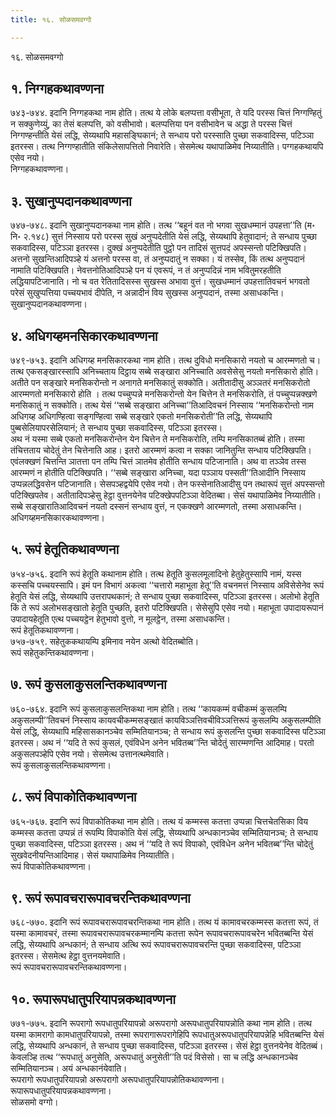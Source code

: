 ```yaml
---
title: १६. सोळसमवग्गो

---
```

१६. सोळसमवग्गो  


## १. निग्गहकथावण्णना

७४३-७४४. इदानि निग्गहकथा नाम होति। तत्थ ये लोके बलप्पत्ता वसीभूता, ते यदि परस्स चित्तं निग्गण्हितुं न सक्कुणेय्युं, का तेसं बलप्पत्ति, को वसीभावो। बलप्पत्तिया पन वसीभावेन च अद्धा ते परस्स चित्तं निग्गण्हन्तीति येसं लद्धि, सेय्यथापि महासङ्घिकानं; ते सन्धाय परो परस्साति पुच्छा सकवादिस्स, पटिञ्ञा इतरस्स। तत्थ निग्गण्हातीति संकिलेसापत्तितो निवारेति। सेसमेत्थ यथापाळिमेव निय्यातीति। पग्गहकथायपि एसेव नयो।  
निग्गहकथावण्णना।  


## ३. सुखानुप्पदानकथावण्णना

७४७-७४८. इदानि सुखानुप्पदानकथा नाम होति। तत्थ ‘‘बहूनं वत नो भगवा सुखधम्मानं उपहत्ता’’ति (म॰ नि॰ २.१४८) सुत्तं निस्साय परो परस्स सुखं अनुप्पदेतीति येसं लद्धि, सेय्यथापि हेतुवादानं; ते सन्धाय पुच्छा सकवादिस्स, पटिञ्ञा इतरस्स। दुक्खं अनुप्पदेतीति पुट्ठो पन तादिसं सुत्तपदं अपस्सन्तो पटिक्खिपति। अत्तनो सुखन्तिआदिपञ्हे यं अत्तनो परस्स वा, तं अनुप्पदातुं न सक्का। यं तस्सेव, किं तत्थ अनुप्पदानं नामाति पटिक्खिपति। नेवत्तनोतिआदिपञ्हे पन यं एवरूपं, न तं अनुप्पदिन्नं नाम भवितुमरहतीति लद्धियापटिजानाति। नो च वत रेतितादिसस्स सुखस्स अभावा वुत्तं। सुखधम्मानं उपहत्तातिवचनं भगवतो परेसं सुखुप्पत्तिया पच्चयभावं दीपेति, न अन्नादीनं विय सुखस्स अनुप्पदानं, तस्मा असाधकन्ति।  
सुखानुप्पदानकथावण्णना।  


## ४. अधिगय्हमनसिकारकथावण्णना

७४९-७५३. इदानि अधिगय्ह मनसिकारकथा नाम होति। तत्थ दुविधो मनसिकारो नयतो च आरम्मणतो च। तत्थ एकसङ्खारस्सापि अनिच्चताय दिट्ठाय सब्बे सङ्खारा अनिच्चाति अवसेसेसु नयतो मनसिकारो होति। अतीते पन सङ्खारे मनसिकरोन्तो न अनागते मनसिकातुं सक्कोति। अतीतादीसु अञ्ञतरं मनसिकरोतो आरम्मणतो मनसिकारो होति । तत्थ पच्चुप्पन्ने मनसिकरोन्तो येन चित्तेन ते मनसिकरोति, तं पच्चुप्पन्नक्खणे मनसिकातुं न सक्कोति। तत्थ येसं ‘‘सब्बे सङ्खारा अनिच्चा’’तिआदिवचनं निस्साय ‘‘मनसिकरोन्तो नाम अधिगय्ह अधिगण्हित्वा सङ्गण्हित्वा सब्बे सङ्खारे एकतो मनसिकरोती’’ति लद्धि, सेय्यथापि पुब्बसेलियापरसेलियानं; ते सन्धाय पुच्छा सकवादिस्स, पटिञ्ञा इतरस्स।  
अथ नं यस्मा सब्बे एकतो मनसिकरोन्तेन येन चित्तेन ते मनसिकरोति, तम्पि मनसिकातब्बं होति। तस्मा तंचित्तताय चोदेतुं तेन चित्तेनाति आह। इतरो आरम्मणं कत्वा न सक्का जानितुन्ति सन्धाय पटिक्खिपति। एवंलक्खणं चित्तन्ति ञातत्ता पन तम्पि चित्तं ञातमेव होतीति सन्धाय पटिजानाति। अथ वा तञ्ञेव तस्स आरम्मणं न होतीति पटिक्खिपति। ‘‘सब्बे सङ्खारा अनिच्चा, यदा पञ्ञाय पस्सती’’तिआदीनि निस्साय उप्पन्नलद्धिवसेन पटिजानाति। सेसपञ्हद्वयेपि एसेव नयो। तेन फस्सेनातिआदीसु पन तथारूपं सुत्तं अपस्सन्तो पटिक्खिपतेव। अतीतादिपञ्हेसु हेट्ठा वुत्तनयेनेव पटिक्खेपपटिञ्ञा वेदितब्बा। सेसं यथापाळिमेव निय्यातीति। सब्बे सङ्खारातिआदिवचनं नयतो दस्सनं सन्धाय वुत्तं, न एकक्खणे आरम्मणतो, तस्मा असाधकन्ति।  
अधिगय्हमनसिकारकथावण्णना।  


## ५. रूपं हेतूतिकथावण्णना

७५४-७५६. इदानि रूपं हेतूति कथानाम होति। तत्थ हेतूति कुसलमूलादिनो हेतुहेतुस्सापि नामं, यस्स कस्सचि पच्चयस्सापि। इमं पन विभागं अकत्वा ‘‘चत्तारो महाभूता हेतू’’ति वचनमत्तं निस्साय अविसेसेनेव रूपं हेतूति येसं लद्धि, सेय्यथापि उत्तरापथकानं; ते सन्धाय पुच्छा सकवादिस्स, पटिञ्ञा इतरस्स। अलोभो हेतूति किं ते रूपं अलोभसङ्खातो हेतूति पुच्छति, इतरो पटिक्खिपति। सेसेसुपि एसेव नयो। महाभूता उपादायरूपानं उपादायहेतूति एत्थ पच्चयट्ठेन हेतुभावो वुत्तो, न मूलट्ठेन, तस्मा असाधकन्ति।  
रूपं हेतूतिकथावण्णना।  
७५७-७५९. सहेतुककथायम्पि इमिनाव नयेन अत्थो वेदितब्बोति।  
रूपं सहेतुकन्तिकथावण्णना।  


## ७. रूपं कुसलाकुसलन्तिकथावण्णना

७६०-७६४. इदानि रूपं कुसलाकुसलन्तिकथा नाम होति। तत्थ ‘‘कायकम्मं वचीकम्मं कुसलम्पि अकुसलम्पी’’तिवचनं निस्साय कायवचीकम्मसङ्खातं कायविञ्ञत्तिवचीविञ्ञत्तिरूपं कुसलम्पि अकुसलम्पीति येसं लद्धि, सेय्यथापि महिसासकानञ्चेव सम्मितियानञ्च; ते सन्धाय रूपं कुसलन्ति पुच्छा सकवादिस्स पटिञ्ञा इतरस्स। अथ नं ‘‘यदि ते रूपं कुसलं, एवंविधेन अनेन भवितब्ब’’न्ति चोदेतुं सारम्मणन्ति आदिमाह। परतो अकुसलपञ्हेपि एसेव नयो। सेसमेत्थ उत्तानत्थमेवाति।  
रूपं कुसलाकुसलन्तिकथावण्णना।  


## ८. रूपं विपाकोतिकथावण्णना

७६५-७६७. इदानि रूपं विपाकोतिकथा नाम होति। तत्थ यं कम्मस्स कतत्ता उप्पन्ना चित्तचेतसिका विय कम्मस्स कतत्ता उप्पन्नं तं रूपम्पि विपाकोति येसं लद्धि, सेय्यथापि अन्धकानञ्चेव सम्मितियानञ्च; ते सन्धाय पुच्छा सकवादिस्स, पटिञ्ञा इतरस्स। अथ नं ‘‘यदि ते रूपं विपाको, एवंविधेन अनेन भवितब्ब’’न्ति चोदेतुं सुखवेदनीयन्तिआदिमाह। सेसं यथापाळिमेव निय्यातीति।  
रूपं विपाकोतिकथावण्णना।  


## ९. रूपं रूपावचरारूपावचरन्तिकथावण्णना

७६८-७७०. इदानि रूपं रूपावचरारूपावचरन्तिकथा नाम होति। तत्थ यं कामावचरकम्मस्स कतत्ता रूपं, तं यस्मा कामावचरं, तस्मा रूपावचरारूपावचरकम्मानम्पि कतत्ता रूपेन रूपावचरारूपावचरेन भवितब्बन्ति येसं लद्धि, सेय्यथापि अन्धकानं; ते सन्धाय अत्थि रूपं रूपावचरारूपावचरन्ति पुच्छा सकवादिस्स, पटिञ्ञा इतरस्स। सेसमेत्थ हेट्ठा वुत्तनयमेवाति।  
रूपं रूपावचरारूपावचरन्तिकथावण्णना।  


## १०. रूपारूपधातुपरियापन्नकथावण्णना

७७१-७७५. इदानि रूपरागो रूपधातुपरियापन्नो अरूपरागो अरूपधातुपरियापन्नोति कथा नाम होति। तत्थ यस्मा कामरागो कामधातुपरियापन्नो, तस्मा रूपरागारूपरागेहिपि रूपधातुअरूपधातुपरियापन्नेहि भवितब्बन्ति येसं लद्धि, सेय्यथापि अन्धकानं, ते सन्धाय पुच्छा सकवादिस्स, पटिञ्ञा इतरस्स। सेसं हेट्ठा वुत्तनयेनेव वेदितब्बं। केवलञ्हि तत्थ ‘‘रूपधातुं अनुसेति, अरूपधातुं अनुसेती’’ति पदं विसेसो। सा च लद्धि अन्धकानञ्चेव सम्मितियानञ्च। अयं अन्धकानंयेवाति।  
रूपरागो रूपधातुपरियापन्नो अरूपरागो अरूपधातुपरियापन्नोतिकथावण्णना।  
रूपारूपधातुपरियापन्नकथावण्णना।  
सोळसमो वग्गो।  